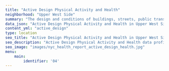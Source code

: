 ```yaml
---
title: "Active Design Physical Activity and Health"
neighborhood: "Upper West Side"
summary: "The design and conditions of buildings, streets, public transportation and parks influence physical activity, use of active transportation and other healthy behavior. A neighborhood's features can also impact the safety of its residents."
data_json: "Active Design Physical Activity and Health in Upper West Side"
content_yml: "active_design"
type: location
seo_title: "Active Design Physical Activity and Health in Upper West Side"
seo_description: "Active Design Physical Activity and Health data profile for the Upper West Side neighborhood of NYC."
seo_image: "images/nyc_health_report_active_design_health.jpg"
menu:
    main:
        identifier: '04'
---
```

